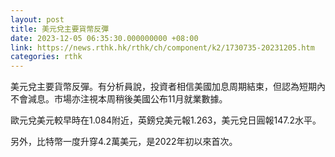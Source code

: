```yaml
---
layout: post
title: 美元兌主要貨幣反彈
date: 2023-12-05 06:35:30.000000000 +08:00
link: https://news.rthk.hk/rthk/ch/component/k2/1730735-20231205.htm
categories: rthk
---
```


美元兌主要貨幣反彈。有分析員說，投資者相信美國加息周期結束，但認為短期內不會減息。市場亦注視本周稍後美國公布11月就業數據。

歐元兌美元較早時在1.084附近，英鎊兌美元報1.263，美元兌日圓報147.2水平。

另外，比特幣一度升穿4.2萬美元，是2022年初以來首次。
